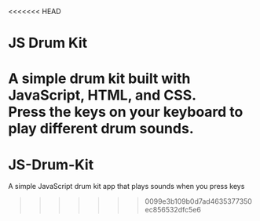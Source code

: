 <<<<<<< HEAD
# JS Drum Kit

A simple drum kit built with JavaScript, HTML, and CSS.  
Press the keys on your keyboard to play different drum sounds.
=======
# JS-Drum-Kit
A simple JavaScript drum kit app that plays sounds when you press keys
>>>>>>> 0099e3b109b0d7ad4635377350ec856532dfc5e6
